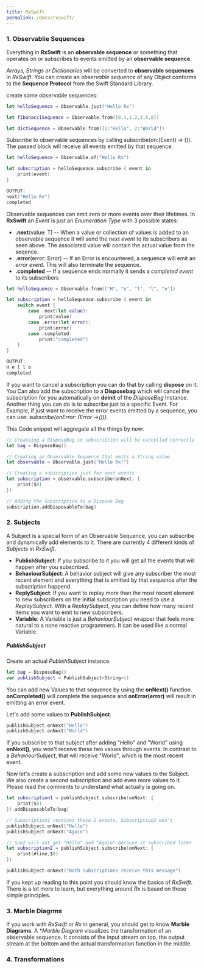 ```yaml
---
title: RxSwift
permalink: /docs/rxswift/
---
```


### 1. Observablie Sequences

Everything in **RxSwift** is an **observable sequence** or something that operates on or subscribes to events emitted by an **observable sequence**.

*Arrays, Strings or Dictionaries* will be converted to **observable sequences** in *RxSwift*. You can create an *observable sequence* of any Object conforms to the **Sequence Protocol** from the Swift Standard Library.

create some observable sequences:

```swift
let helloSequence = Observable.just("Hello Rx")

let fibonacciSequence = Observable.from([0,1,1,2,3,5,8])

let dictSequence = Observable.from([1:"Hello", 2:"World"])
```

Subscribe to observable sequences by calling subscribe(on:(Event<T>) -> ()).
The passed block will receive all events emitted by that sequence.

```swift
let helloSequence = Observable.of("Hello Rx")

let subscription = helloSequence.subscribe { event in
    print(event)
}

OUTPUT:
next("Hello Rx")
completed
```

Observable sequences can emit zero or more events over their lifetimes.
In **RxSwift** an *Event* is just an *Enumeration Type* with 3 possible states:

- **.next**(value: T) -- When a value or collection of values is added to an observable sequence it will send the *next event* to its subscribers as seen above. The associated value will contain the actual value from the seqence.
- **.error**(error: Error) -- If an Error is encountered, a sequence will emit an *error event*. This will also terminate the sequence.
- **.completed** -- If a sequence ends normally it sends a *completed event* to its subscribers

```swift
let helloSequence = Observable.from(["H", "e", "l", "l", "o"])

let subscription = helloSequence.subscribe { event in
    switch event {
        case .next(let value):
            print(value)
        case .error(let error):
            print(error)
        case .completed:
            print("completed")
    }    
}

OUTPUT:
H e l l o
completed
```

If you want to cancel a subscription you can do that by calling **dispose** on it.
You Can also add the subscription to a **Disposebag** which will cancel the subscription for you automatically on **deinit** of the *DisposeBag* Instance.
Another thing you can do is to subscribe just to a specific Event. For Example, if just want to receive the error events emitted by a sequence, you can use:
*subscribe(onError: (Error ->())).*

This Code snippet will aggregate all the things by now:

```swift
// Createing a DisposeBag so subscribtion will be cancelled correctly
let bag = DisposeBag()

// Creating an Observable Sequence that emits a String value
let observable = Observable.just("Hello Rx!")

// Creating a subscription just for next events
let subscription = observable.subscribe(onNext: {
    print($0)
})

// Adding the Subscription to a Dispose Bag
subscription.addDisposableTo(bag)
```

### 2. Subjects

A Subject is a special form of an Observable Sequence, you can subscribe and dynamically add elements to it. There are currently 4 different kinds of *Subjects* in *RxSwift*.

- **PublishSubject**: If you subscribe to it you will get all the events that will happen after you subscribed.
- **BehaviourSubject**: A behavior subject will give any subscriber the most recent element and everything that is emitted by that sequence after the subscription happend.
- **ReplySubject**: If you want to replay more than the most recent element to new subscribers on the initial subscription you need to use a *ReplaySubject*. With a *ReplaySubject*, you can define how many recent items you want to emit to new subscribers.
- **Variable**: A Variable is just a *BehaviourSubject* wrapper that feels more natural to a none reactive programmers. It can be used like a normal Variable.

##### PublishSubject

Create an actual *PublishSubject* instance.
```swift
let bag = DisposeBag()
var publishSubject = PublishSubject<String>()
```

You can add new Values to that sequence by using the **onNext()** function.
**onCompleted()** will complete the sequence and **onError(error)** will result in emitting an error event.

Let's add some values to **PublishSubject**.
```swift
publishSubject.onNext("Hello")
publishSubject.onNext("World")
```

If you subscribe to that subject after adding "Hello" and "World" using **onNext()**, you won't receive these two values through events. In contrast to a *BehaviourSubject*, that will receive "World", which is the most recent event.

Now let's create a subscription and add some new values to the Subject. We also create a second subscription and add even more values to it. Please read the comments to understand what actually is going on.

```swift
let subscription1 = publishSubject.subscribe(onNext: {
    print($0)
}).addDisposableTo(bag)

// Subscription1 receives these 2 events, Subscription2 won't
publishSubject.onNext("Hello")
publishSubject.onNext("Again")

// Sub2 will not get "Hello" and "Again" because it subscribed later
let subscription2 = publishSubject.subscribe(onNext: {
    print(#line,$0)
})

publishSubject.onNext("Both Subscriptions receive this message")
```

If you kept up reading to this point you should know the basics of *RxSwift*. There is a lot more to learn, but everything around *Rx* is based on these simple principles. 

### 3. Marble Diagrms

If you work with *RxSwift* or *Rx* in general, you should get to know **Marble Diagrams**. A **Marble Diagram* visualizes the transformation of an observable sequence. It consists of the input stream on top, the output stream at the bottom and the actual transformation function in the middle.

### 4. Transformations

